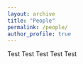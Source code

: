 ```yaml
---
layout: archive
title: "People"
permalink: /people/
author_profile: true
---
```


Test
Test
Test
Test
Test
